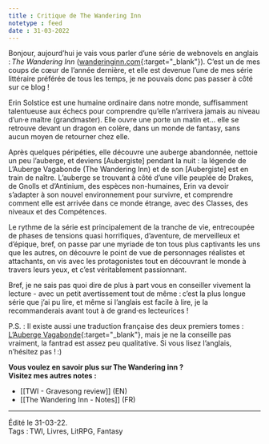 ```yaml
---
title : Critique de The Wandering Inn
notetype : feed
date : 31-03-2022
---
```


Bonjour, aujourd’hui je vais vous parler d’une série de webnovels en anglais : *The Wandering Inn* ([wanderinginn.com](https://wanderinginn.com){:target="_blank"}).
C’est un de mes coups de cœur de l’année dernière, et elle est devenue l’une de mes série littéraire préférée de tous les temps, je ne pouvais donc pas passer à côté sur ce blog !

Erin Solstice est une humaine ordinaire dans notre monde, suffisamment talentueuse aux échecs pour comprendre qu’elle n’arrivera jamais au niveau d’un·e maître (grandmaster). Elle ouvre une porte un matin et… elle se retrouve devant un dragon en colère, dans un monde de fantasy, sans aucun moyen de retourner chez elle.

Après quelques péripéties, elle découvre une auberge abandonnée, nettoie un peu l’auberge, et deviens [Aubergiste] pendant la nuit : la légende de L’Auberge Vagabonde (The Wandering Inn) et de son [Aubergiste] est en train de naître.
L’auberge se trouvant à côté d’une ville peuplée de Drakes, de Gnolls et d’Antinium, des espèces non-humaines, Erin va devoir s’adapter à son nouvel environnement pour survivre, et comprendre comment elle est arrivée dans ce monde étrange, avec des Classes, des niveaux et des Compétences.

Le rythme de la série est principalement de la tranche de vie, entrecoupée de phases de tensions quasi horrifiques, d’aventure, de merveilleux et d’épique, bref, on passe par une myriade de ton tous plus captivants les uns que les autres, on découvre le point de vue de personnages réalistes et attachants, on vis avec les protagonistes tout en découvrant le monde à travers leurs yeux, et c’est véritablement passionnant.

Bref, je ne sais pas quoi dire de plus à part vous en conseiller vivement la lecture - avec un petit avertissement tout de même : c’est la plus longue série que j’ai pu lire, et même si l’anglais est facile à lire, je la recommanderais avant tout à de grand·es lecteurices !

P.S. : Il existe aussi une traduction française des deux premiers tomes : [L’Auberge Vagabonde](https://aubergevagabonde.wordpress.com/){:target="_blank"}, mais je ne la conseille pas vraiment, la fantrad est assez peu qualitative. Si vous lisez l’anglais, n’hésitez pas ! :)

**Vous voulez en savoir plus sur The Wandering inn ?  
Visitez mes autres notes :**
- [[TWI - Gravesong review]] (EN)
- [[The Wandering Inn - Notes]] (FR)

-----
Édité le 31-03-22.  
Tags : TWI, Livres, LitRPG, Fantasy